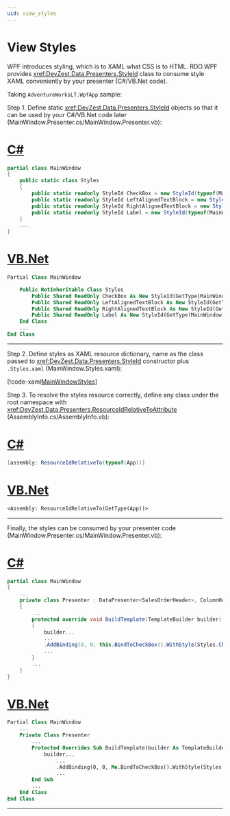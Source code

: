 ```yaml
---
uid: view_styles
---
```


# View Styles

WPF introduces styling, which is to XAML what CSS is to HTML. RDO.WPF provides <xref:DevZest.Data.Presenters.StyleId> class to consume style XAML conveniently by your presenter (C#/VB.Net code).

Taking `AdventureWorksLT.WpfApp` sample:

Step 1. Define static <xref:DevZest.Data.Presenters.StyleId> objects so that it can be used by your C#/VB.Net code later (MainWindow.Presenter.cs/MainWindow.Presenter.vb):

# [C#](#tab/cs)

```csharp
partial class MainWindow
{
    public static class Styles
    {
        public static readonly StyleId CheckBox = new StyleId(typeof(MainWindow));
        public static readonly StyleId LeftAlignedTextBlock = new StyleId(typeof(MainWindow));
        public static readonly StyleId RightAlignedTextBlock = new StyleId(typeof(MainWindow));
        public static readonly StyleId Label = new StyleId(typeof(MainWindow));
    }
    ...
}
```

# [VB.Net](#tab/vb)

```vb
Partial Class MainWindow

    Public NotInheritable Class Styles
        Public Shared ReadOnly CheckBox As New StyleId(GetType(MainWindow))
        Public Shared ReadOnly LeftAlignedTextBlock As New StyleId(GetType(MainWindow))
        Public Shared ReadOnly RightAlignedTextBlock As New StyleId(GetType(MainWindow))
        Public Shared ReadOnly Label As New StyleId(GetType(MainWindow))
    End Class
    ...
End Class
```

***

Step 2. Define styles as XAML resource dictionary, name as the class passed to <xref:DevZest.Data.Presenters.StyleId> constructor plus `.Styles.xaml` (MainWindow.Styles.xaml):

[!code-xaml[MainWindowStyles](../../../../samples/AdventureWorksLT.WpfApp/MainWindow.Styles.xaml)]

Step 3. To resolve the styles resource correctly, define any class under the root namespace with <xref:DevZest.Data.Presenters.ResourceIdRelativeToAttribute> (AssemblyInfo.cs/AssemblyInfo.vb):

# [C#](#tab/cs)

```csharp
[assembly: ResourceIdRelativeTo(typeof(App))]
```

# [VB.Net](#tab/vb)

```vb
<Assembly: ResourceIdRelativeTo(GetType(App))>
```

***

Finally, the styles can be consumed by your presenter code (MainWindow.Presenter.cs/MainWindow.Presenter.vb):

# [C#](#tab/cs)

```csharp
partial class MainWindow
{
    ...
    private class Presenter : DataPresenter<SalesOrderHeader>, ColumnHeader.ISortService
    {
        ...
        protected override void BuildTemplate(TemplateBuilder builder)
        {
            builder...
            ...
            .AddBinding(0, 0, this.BindToCheckBox().WithStyle(Styles.CheckBox))
            ...
        }
        ...
    }
}
```

# [VB.Net](#tab/vb)

```vb
Partial Class MainWindow
    ...
    Private Class Presenter
        ...
        Protected Overrides Sub BuildTemplate(builder As TemplateBuilder)
            builder...
                ...
                .AddBinding(0, 0, Me.BindToCheckBox().WithStyle(Styles.CheckBox)) _
                ...
        End Sub
        ...
    End Class
End Class
```

***
